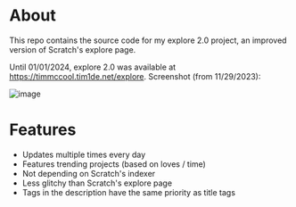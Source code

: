 # About
This repo contains the source code for my explore 2.0 project, an improved version of Scratch's explore page.

Until 01/01/2024, explore 2.0 was available at https://timmccool.tim1de.net/explore. Screenshot (from 11/29/2023):

![image](https://github.com/TimMcCool/Explore-2.0-Improved-Scratch-explore-page/assets/53166177/85f75993-2675-43e3-ac48-8d5fdef3cc72)

# Features
- Updates multiple times every day
- Features trending projects (based on loves / time)
- Not depending on Scratch's indexer
- Less glitchy than Scratch's explore page
- Tags in the description have the same priority as title tags
